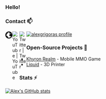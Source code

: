 ### Hello! 

### Contact 📫
[![alexgrigoras profile](https://img.shields.io/github/followers/alexgrigoras?label=Follow%20Me&style=flat-square)](https://github.com/alexgrigoras)
[<img align="left" alt="Portfolio" width="22px" src="https://raw.githubusercontent.com/iconic/open-iconic/master/svg/globe.svg" />][website]
[<img align="left" alt="YouTube | YouTube" width="22px" src="https://cdn.jsdelivr.net/npm/simple-icons@v3/icons/youtube.svg" />][youtube]
[<img align="left" alt="Twitter | Twitter" width="22px" src="https://cdn.jsdelivr.net/npm/simple-icons@v3/icons/twitter.svg" />][twitter]
<br/>

### Open-Source Projects 🚧

- [Khyron Realm](https://github.com/khyron-realm) - Mobile MMO Game
- [Liquid](https://github.com/liquid-printer) - 3D Printer

### Stats ⚡

[![Alex's GitHub stats](https://github-readme-stats.vercel.app/api?username=alexgrigoras)](https://github.com/anuraghazra/github-readme-stats)

[website]: https://alexgrigoras.github.io/portfolio/
[youtube]: https://www.youtube.com/channel/UCidS-sTu3QhykD-KG7rjAUw
[twitter]: https://twitter.com/alexgrigoras0
